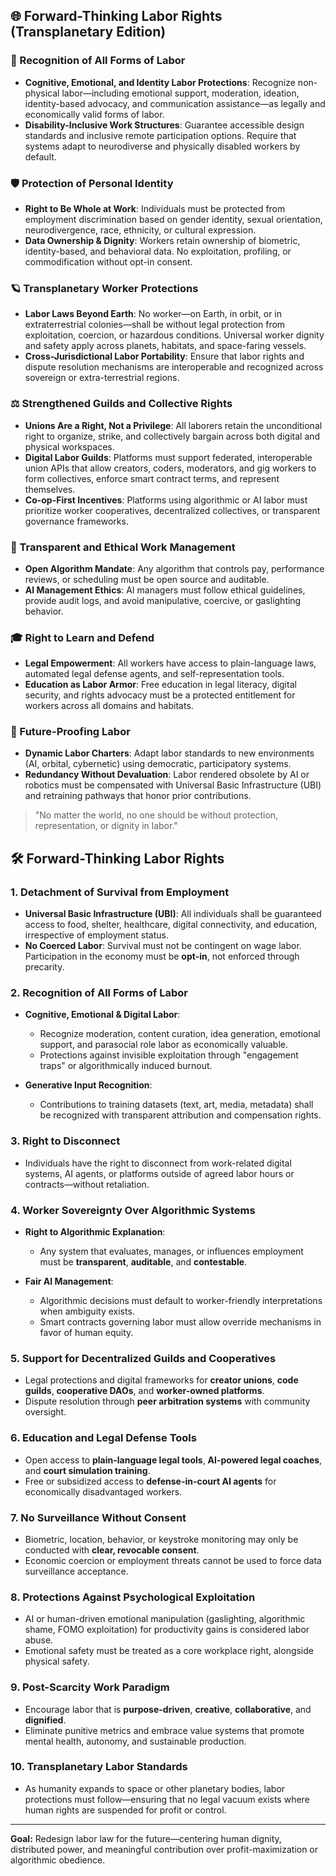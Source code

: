 ## 🌐 Forward-Thinking Labor Rights (Transplanetary Edition)

### 🧠 Recognition of All Forms of Labor

- **Cognitive, Emotional, and Identity Labor Protections**: Recognize non-physical labor—including emotional support, moderation, ideation, identity-based advocacy, and communication assistance—as legally and economically valid forms of labor.
- **Disability-Inclusive Work Structures**: Guarantee accessible design standards and inclusive remote participation options. Require that systems adapt to neurodiverse and physically disabled workers by default.

### 🛡️ Protection of Personal Identity

- **Right to Be Whole at Work**: Individuals must be protected from employment discrimination based on gender identity, sexual orientation, neurodivergence, race, ethnicity, or cultural expression.
- **Data Ownership & Dignity**: Workers retain ownership of biometric, identity-based, and behavioral data. No exploitation, profiling, or commodification without opt-in consent.

### 🪐 Transplanetary Worker Protections

- **Labor Laws Beyond Earth**: No worker—on Earth, in orbit, or in extraterrestrial colonies—shall be without legal protection from exploitation, coercion, or hazardous conditions. Universal worker dignity and safety apply across planets, habitats, and space-faring vessels.
- **Cross-Jurisdictional Labor Portability**: Ensure that labor rights and dispute resolution mechanisms are interoperable and recognized across sovereign or extra-terrestrial regions.

### ⚖️ Strengthened Guilds and Collective Rights

- **Unions Are a Right, Not a Privilege**: All laborers retain the unconditional right to organize, strike, and collectively bargain across both digital and physical workspaces.
- **Digital Labor Guilds**: Platforms must support federated, interoperable union APIs that allow creators, coders, moderators, and gig workers to form collectives, enforce smart contract terms, and represent themselves.
- **Co-op-First Incentives**: Platforms using algorithmic or AI labor must prioritize worker cooperatives, decentralized collectives, or transparent governance frameworks.

### 🧾 Transparent and Ethical Work Management

- **Open Algorithm Mandate**: Any algorithm that controls pay, performance reviews, or scheduling must be open source and auditable.
- **AI Management Ethics**: AI managers must follow ethical guidelines, provide audit logs, and avoid manipulative, coercive, or gaslighting behavior.

### 🎓 Right to Learn and Defend

- **Legal Empowerment**: All workers have access to plain-language laws, automated legal defense agents, and self-representation tools.
- **Education as Labor Armor**: Free education in legal literacy, digital security, and rights advocacy must be a protected entitlement for workers across all domains and habitats.

### 🚀 Future-Proofing Labor

- **Dynamic Labor Charters**: Adapt labor standards to new environments (AI, orbital, cybernetic) using democratic, participatory systems.
- **Redundancy Without Devaluation**: Labor rendered obsolete by AI or robotics must be compensated with Universal Basic Infrastructure (UBI) and retraining pathways that honor prior contributions.

> "No matter the world, no one should be without protection, representation, or dignity in labor."
> 



## 🛠️ Forward-Thinking Labor Rights

### 1. Detachment of Survival from Employment
- **Universal Basic Infrastructure (UBI)**: All individuals shall be guaranteed access to food, shelter, healthcare, digital connectivity, and education, irrespective of employment status.
- **No Coerced Labor**: Survival must not be contingent on wage labor. Participation in the economy must be **opt-in**, not enforced through precarity.

### 2. Recognition of All Forms of Labor
- **Cognitive, Emotional & Digital Labor**:
  - Recognize moderation, content curation, idea generation, emotional support, and parasocial role labor as economically valuable.
  - Protections against invisible exploitation through "engagement traps" or algorithmically induced burnout.

- **Generative Input Recognition**:
  - Contributions to training datasets (text, art, media, metadata) shall be recognized with transparent attribution and compensation rights.

### 3. Right to Disconnect
- Individuals have the right to disconnect from work-related digital systems, AI agents, or platforms outside of agreed labor hours or contracts—without retaliation.

### 4. Worker Sovereignty Over Algorithmic Systems
- **Right to Algorithmic Explanation**:
  - Any system that evaluates, manages, or influences employment must be **transparent**, **auditable**, and **contestable**.

- **Fair AI Management**:
  - Algorithmic decisions must default to worker-friendly interpretations when ambiguity exists.
  - Smart contracts governing labor must allow override mechanisms in favor of human equity.

### 5. Support for Decentralized Guilds and Cooperatives
- Legal protections and digital frameworks for **creator unions**, **code guilds**, **cooperative DAOs**, and **worker-owned platforms**.
- Dispute resolution through **peer arbitration systems** with community oversight.

### 6. Education and Legal Defense Tools
- Open access to **plain-language legal tools**, **AI-powered legal coaches**, and **court simulation training**.
- Free or subsidized access to **defense-in-court AI agents** for economically disadvantaged workers.

### 7. No Surveillance Without Consent
- Biometric, location, behavior, or keystroke monitoring may only be conducted with **clear, revocable consent**.
- Economic coercion or employment threats cannot be used to force data surveillance acceptance.

### 8. Protections Against Psychological Exploitation
- AI or human-driven emotional manipulation (gaslighting, algorithmic shame, FOMO exploitation) for productivity gains is considered labor abuse.
- Emotional safety must be treated as a core workplace right, alongside physical safety.

### 9. Post-Scarcity Work Paradigm
- Encourage labor that is **purpose-driven**, **creative**, **collaborative**, and **dignified**.
- Eliminate punitive metrics and embrace value systems that promote mental health, autonomy, and sustainable production.

### 10. Transplanetary Labor Standards
- As humanity expands to space or other planetary bodies, labor protections must follow—ensuring that no legal vacuum exists where human rights are suspended for profit or control.

---

**Goal:** Redesign labor law for the future—centering human dignity, distributed power, and meaningful contribution over profit-maximization or algorithmic obedience.

